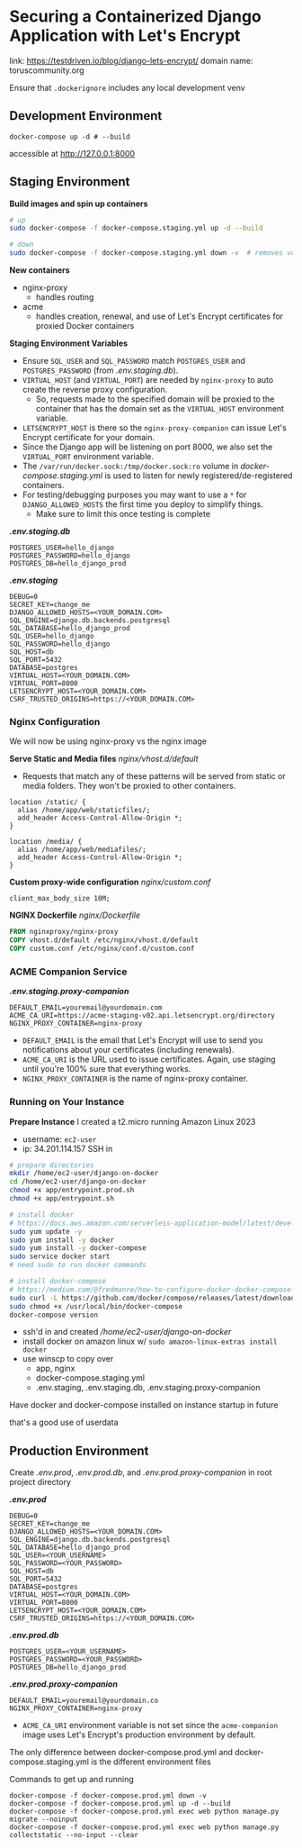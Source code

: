 # Securing a Containerized Django Application with Let's Encrypt
link: https://testdriven.io/blog/django-lets-encrypt/
domain name: toruscommunity.org

Ensure that `.dockerignore` includes any local development venv 
## Development Environment
```shell
docker-compose up -d # --build
```
accessible at http://127.0.0.1:8000

## Staging Environment
**Build images and spin up containers**
```sh
# up
sudo docker-compose -f docker-compose.staging.yml up -d --build

# down
sudo docker-compose -f docker-compose.staging.yml down -v  # removes volumes
```
**New containers**
- nginx-proxy
  - handles routing
- acme
  - handles creation, renewal, and use of Let's Encrypt certificates for proxied Docker containers

**Staging Environment Variables**
- Ensure `SQL_USER` and `SQL_PASSWORD` match `POSTGRES_USER` and `POSTGRES_PASSWORD` (from _.env.staging.db_).
- `VIRTUAL_HOST` (and `VIRTUAL_PORT`) are needed by `nginx-proxy` to auto create the reverse proxy configuration.
  - So, requests made to the specified domain will be proxied to the container that has the domain set as the `VIRTUAL_HOST` environment variable.
- `LETSENCRYPT_HOST` is there so the `nginx-proxy-companion` can issue Let's Encrypt certificate for your domain.
- Since the Django app will be listening on port 8000, we also set the `VIRTUAL_PORT` environment variable.
- The `/var/run/docker.sock:/tmp/docker.sock:ro` volume in _docker-compose.staging.yml_ is used to listen for newly registered/de-registered containers.
- For testing/debugging purposes you may want to use a `*` for `DJANGO_ALLOWED_HOSTS` the first time you deploy to simplify things.
  - Make sure to limit this once testing is complete

_**.env.staging.db**_
```
POSTGRES_USER=hello_django
POSTGRES_PASSWORD=hello_django
POSTGRES_DB=hello_django_prod
```

_**.env.staging**_
```
DEBUG=0
SECRET_KEY=change_me
DJANGO_ALLOWED_HOSTS=<YOUR_DOMAIN.COM>
SQL_ENGINE=django.db.backends.postgresql
SQL_DATABASE=hello_django_prod
SQL_USER=hello_django
SQL_PASSWORD=hello_django
SQL_HOST=db
SQL_PORT=5432
DATABASE=postgres
VIRTUAL_HOST=<YOUR_DOMAIN.COM>
VIRTUAL_PORT=8000
LETSENCRYPT_HOST=<YOUR_DOMAIN.COM>
CSRF_TRUSTED_ORIGINS=https://<YOUR_DOMAIN.COM>
```

### Nginx Configuration
We will now be using nginx-proxy vs the nginx image

**Serve Static and Media files** 
_nginx/vhost.d/default_ 
- Requests that match any of these patterns will be served from static or media folders. They won't be proxied to other containers.

```
location /static/ {
  alias /home/app/web/staticfiles/;
  add_header Access-Control-Allow-Origin *;
}

location /media/ {
  alias /home/app/web/mediafiles/;
  add_header Access-Control-Allow-Origin *;
}
```
**Custom proxy-wide configuration**
_nginx/custom.conf_
```
client_max_body_size 10M;
```

**NGINX Dockerfile**
_nginx/Dockerfile_
```dockerfile
FROM nginxproxy/nginx-proxy
COPY vhost.d/default /etc/nginx/vhost.d/default
COPY custom.conf /etc/nginx/conf.d/custom.conf
```

### ACME Companion Service
**_.env.staging.proxy-companion_**
```
DEFAULT_EMAIL=youremail@yourdomain.com
ACME_CA_URI=https://acme-staging-v02.api.letsencrypt.org/directory
NGINX_PROXY_CONTAINER=nginx-proxy
```
- `DEFAULT_EMAIL` is the email that Let's Encrypt will use to send you notifications about your certificates
(including renewals).
- `ACME_CA_URI` is the URL used to issue certificates. Again, use staging until you're 100% sure that everything works.
- `NGINX_PROXY_CONTAINER` is the name of nginx-proxy container.

### Running on Your Instance
**Prepare Instance**
I created a t2.micro running Amazon Linux 2023
- username: `ec2-user`
- ip: 34.201.114.157
SSH in 
```sh
# prepare directories
mkdir /home/ec2-user/django-on-docker
cd /home/ec2-user/django-on-docker
chmod +x app/entrypoint.prod.sh
chmod +x app/entrypoint.sh

# install docker
# https://docs.aws.amazon.com/serverless-application-model/latest/developerguide/install-docker.html#install-docker-instructions
sudo yum update -y
sudo yum install -y docker
sudo yum install -y docker-compose
sudo service docker start
# need sudo to run docker commands

# install docker-compose
# https://medium.com/@fredmanre/how-to-configure-docker-docker-compose-in-aws-ec2-amazon-linux-2023-ami-ab4d10b2bcdc
sudo curl -L https://github.com/docker/compose/releases/latest/download/docker-compose-$(uname -s)-$(uname -m) -o /usr/local/bin/docker-compose
sudo chmod +x /usr/local/bin/docker-compose
docker-compose version
```
- ssh'd in and created _/home/ec2-user/django-on-docker_
- install docker on amazon linux w/ `sudo amazon-linux-extras install docker`
- use winscp to copy over
  - app, nginx
  - docker-compose.staging.yml
  - .env.staging, .env.staging.db, .env.staging.proxy-companion


<callout>
  <p>Have docker and docker-compose installed on instance startup in future</p>
  <p>that's a good use of userdata</p>
</callout>

## Production Environment
Create _.env.prod_, _.env.prod.db_, and _.env.prod.proxy-companion_ in root project directory

**_.env.prod_**
```
DEBUG=0
SECRET_KEY=change_me
DJANGO_ALLOWED_HOSTS=<YOUR_DOMAIN.COM>
SQL_ENGINE=django.db.backends.postgresql
SQL_DATABASE=hello_django_prod
SQL_USER=<YOUR_USERNAME>
SQL_PASSWORD=<YOUR_PASSWORD>
SQL_HOST=db
SQL_PORT=5432
DATABASE=postgres
VIRTUAL_HOST=<YOUR_DOMAIN.COM>
VIRTUAL_PORT=8000
LETSENCRYPT_HOST=<YOUR_DOMAIN.COM>
CSRF_TRUSTED_ORIGINS=https://<YOUR_DOMAIN.COM>
```

**_.env.prod.db_**
```
POSTGRES_USER=<YOUR_USERNAME>
POSTGRES_PASSWORD=<YOUR_PASSWORD>
POSTGRES_DB=hello_django_prod
```

**_.env.prod.proxy-companion_**
```
DEFAULT_EMAIL=youremail@yourdomain.co
NGINX_PROXY_CONTAINER=nginx-proxy
```
- `ACME_CA_URI` environment variable is not set since the `acme-companion` image uses Let's Encrypt's production environment by default.

The only difference between docker-compose.prod.yml and docker-compose.staging.yml is the different environment files

Commands to get up and running
```shell
docker-compose -f docker-compose.prod.yml down -v
docker-compose -f docker-compose.prod.yml up -d --build
docker-compose -f docker-compose.prod.yml exec web python manage.py migrate --noinput
docker-compose -f docker-compose.prod.yml exec web python manage.py collectstatic --no-input --clear
```

